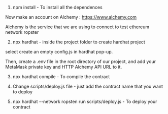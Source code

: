 1. npm install - To install all the dependences

Now make an account on Alchemy : https://www.alchemy.com

Alchemy is the service that we are  using to connect to test ethereum network ropster



2.  npx hardhat - inside the project folder to create hardhat project

select create an empty config.js in hardhat pop-up.


Then, create a .env file in the root directory of our project, and add your MetaMask private key and HTTP Alchemy API URL to it.

3. npx hardhat compile - To compile the contract 

4. Change scripts/deploy.js file - just add the contract name that you want to deploy

5. npx hardhat --network ropsten run scripts/deploy.js  - To deploy your contract